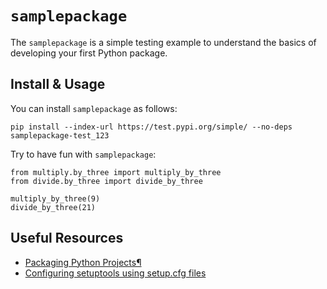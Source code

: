# `samplepackage`

The `samplepackage` is a simple testing example to understand the basics of developing your first Python package. 

## Install & Usage

You can install `samplepackage` as follows:

```
pip install --index-url https://test.pypi.org/simple/ --no-deps samplepackage-test_123
```
Try to have fun with `samplepackage`:

```
from multiply.by_three import multiply_by_three
from divide.by_three import divide_by_three

multiply_by_three(9)
divide_by_three(21)
```

## Useful Resources

* [Packaging Python Projects¶](https://packaging.python.org/en/latest/tutorials/packaging-projects/)
* [Configuring setuptools using setup.cfg files](https://setuptools.pypa.io/en/latest/userguide/declarative_config.html)

